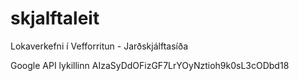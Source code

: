 # skjalftaleit
Lokaverkefni í Vefforritun - Jarðskjálftasíða

Google API lykillinn
AIzaSyDdOFizGF7LrYOyNztioh9k0sL3cODbd18
